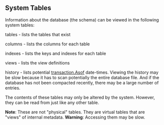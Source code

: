 ## System Tables

Information about the database (the schema) can be viewed in the following system tables:

tables - lists the tables that exist

columns - lists the columns for each table

indexes - lists the keys and indexes for each table

views - lists the view definitions

history - lists potential [transaction.Asof](<Reference/Transaction/transaction.Asof.md>) date-times. Viewing the history may be slow because it has to scan potentially the entire database file. And if the database has not been compacted recently, there may be a large number of entries.

The contents of these tables may only be altered by the system.  However, they can be read from just like any other table.

**Note**: These are not "physical" tables. They are virtual tables that are "views" of internal metadata. **Warning**: Accessing them may be slow.